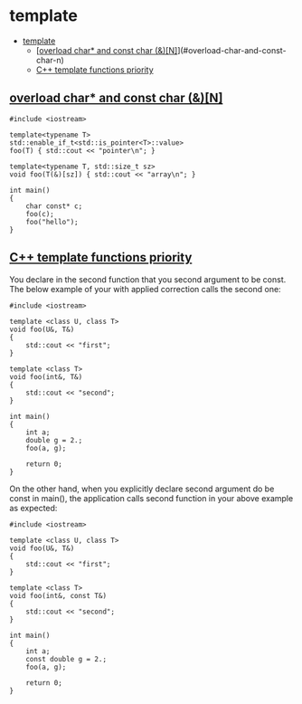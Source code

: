 # template

- [template](#template)
  - [[overload char* and const char (&)[N]](https://stackoverflow.com/a/28182952)](#overload-char-and-const-char-n)
  - [C++ template functions priority](#c-template-functions-priority)

## [overload char* and const char (&)[N]](https://stackoverflow.com/a/28182952)

    #include <iostream>

    template<typename T>
    std::enable_if_t<std::is_pointer<T>::value>
    foo(T) { std::cout << "pointer\n"; }

    template<typename T, std::size_t sz>
    void foo(T(&)[sz]) { std::cout << "array\n"; }

    int main()
    {
        char const* c;
        foo(c);
        foo("hello");
    }

## [C++ template functions priority](https://stackoverflow.com/questions/31047860/c-template-functions-priority)

You declare in the second function that you second argument to be const. The below example of your with applied correction calls the second one:

    #include <iostream>

    template <class U, class T>
    void foo(U&, T&)
    {
        std::cout << "first";
    }

    template <class T>
    void foo(int&, T&)
    {
        std::cout << "second";
    }

    int main()
    {
        int a;
        double g = 2.;
        foo(a, g);

        return 0;
    }

On the other hand, when you explicitly declare second argument do be const in main(), the application calls second function in your above example as expected:

    #include <iostream>

    template <class U, class T>
    void foo(U&, T&)
    {
        std::cout << "first";
    }

    template <class T>
    void foo(int&, const T&)
    {
        std::cout << "second";
    }

    int main()
    {
        int a;
        const double g = 2.;
        foo(a, g);

        return 0;
    }
